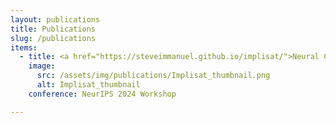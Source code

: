 ```yaml
---
layout: publications
title: Publications
slug: /publications
items:
  - title: <a href="https://steveimmanuel.github.io/implisat/">Neural Compression for Multispectral Satellite Images</a>
    image:
      src: /assets/img/publications/Implisat_thumbnail.png
      alt: Implisat_thumbnail
    conference: NeurIPS 2024 Workshop

---
```

<br />
<br />